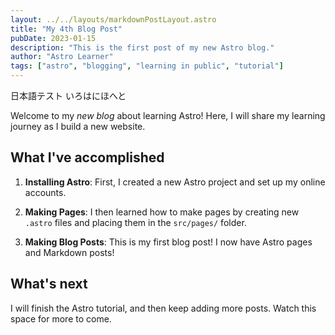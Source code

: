 ```yaml
---
layout: ../../layouts/markdownPostLayout.astro
title: "My 4th Blog Post"
pubDate: 2023-01-15
description: "This is the first post of my new Astro blog."
author: "Astro Learner"
tags: ["astro", "blogging", "learning in public", "tutorial"]
---
```


日本語テスト
いろはにほへと

Welcome to my _new blog_ about learning Astro! Here, I will share my learning journey as I build a new website.

## What I've accomplished

1. **Installing Astro**: First, I created a new Astro project and set up my online accounts.

2. **Making Pages**: I then learned how to make pages by creating new `.astro` files and placing them in the `src/pages/` folder.

3. **Making Blog Posts**: This is my first blog post! I now have Astro pages and Markdown posts!

## What's next

I will finish the Astro tutorial, and then keep adding more posts. Watch this space for more to come.
